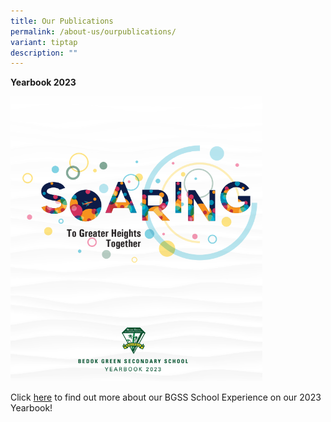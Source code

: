 ```yaml
---
title: Our Publications
permalink: /about-us/ourpublications/
variant: tiptap
description: ""
---
```

<p><strong>Yearbook 2023</strong></p><div class="isomer-image-wrapper"><img style="width: 80%;" height="auto" width="100%" alt="" src="/images/BGSS_yearbook_2023_updated.png"></div><p>Click <a href="https://online.fliphtml5.com/imxpa/mlfb/" rel="noopener noreferrer nofollow" target="_blank">here</a> to find out more about our BGSS School Experience on our 2023 Yearbook!</p>